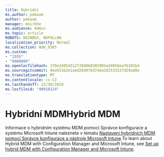 ```yaml
---
title: Hybridní
ms.author: pebaum
author: pebaum
manager: mnirkhe
ms.audience: Admin
ms.topic: article
ROBOTS: NOINDEX, NOFOLLOW
localization_priority: Normal
ms.collection: Adm_O365
ms.custom:
- "1555"
- "9000080"
ms.openlocfilehash: 2f0e24054312f20d0b8302904ad465beafb101b4
ms.sourcegitcommit: 4ed431b2e1aed26d07bd7eba282531537d29ad0e
ms.translationtype: MT
ms.contentlocale: cs-CZ
ms.lasthandoff: 12/30/2019
ms.locfileid: "40910224"
---
```

# <a name="hybrid-mdm"></a><span data-ttu-id="ed246-102">Hybridní MDM</span><span class="sxs-lookup"><span data-stu-id="ed246-102">Hybrid MDM</span></span>

<span data-ttu-id="ed246-103">Informace o hybridním systému MDM pomocí Správce konfigurace a systému Microsoft Intune naleznete v tématu [Nastavení hybridních MDM pomocí Správce konfigurace a nástroje Microsoft Intune](https://docs.microsoft.com/sccm/mdm/deploy-use/setup-hybrid-mdm).</span><span class="sxs-lookup"><span data-stu-id="ed246-103">To learn about Hybrid MDM with Configuration Manager and Microsoft Intune, see [Set up hybrid MDM with Configuration Manager and Microsoft Intune](https://docs.microsoft.com/sccm/mdm/deploy-use/setup-hybrid-mdm).</span></span>